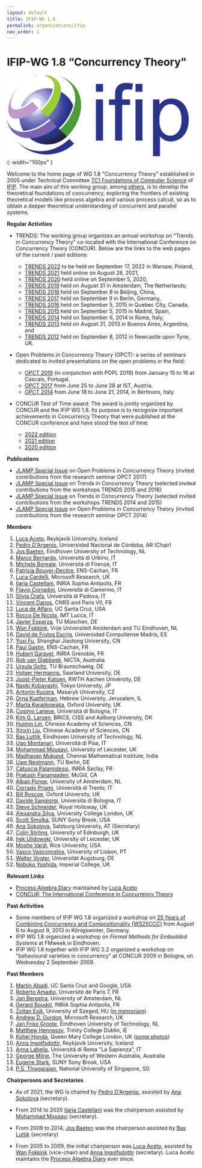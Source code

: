 ```yaml
---
layout: default
title: IFIP-WG 1.8
permalink: organizations/ifip
nav_order: 1
---
```


# IFIP-WG 1.8 “Concurrency Theory”

![IFIP](/assets/content/logo-ifip.gif){: width="100px" }

Welcome to the home page of WG 1.8 "Concurrency Theory" established in 2005 under Technical Committee [TC1 Foundations of Computer Science](http://www.ifip-tc1.org/) of [IFIP](http://www.ifip.org/). The main aim of this working group, among [others](http://www.ru.is/faculty/luca/IFIPWG1.8/aim.html), is to develop the theoretical foundations of concurrency, exploring the frontiers of existing theoretical models like process algebra and various process calculi, so as to obtain a deeper theoretical understanding of concurrent and parallel systems.

**Regular Activities**

* TRENDS: The working group organizes an annual workshop on "Trends in Concurrency Theory" co-located with the International Conference on Concurrency Theory (CONCUR). Below are the links to the web pages of the current / past editions:

  * [TRENDS 2022](https://concurrency-theory.org/events/workshops/trends/2022) to be held on September 17, 2022 in Warsaw, Poland,
  * [TRENDS 2021](https://concurrency-theory.org/events/workshops/trends/2021) held online on August 28, 2021,
  * [TRENDS 2020](https://concurrency-theory.org/events/workshops/trends/2020) held online on September 5, 2020,
  * [TRENDS 2019](https://concurrency-theory.org/events/workshops/trends/2019) held on August 31 in Amsterdam, The Netherlands,
  * [TRENDS 2018](https://concurrency-theory.org/events/workshops/trends/2018) held on September 8 in Beijing, China,
  * [TRENDS 2017](https://concurrency-theory.org/events/workshops/trends/2017) held on September 9 in Berlin, Germany,
  * [TRENDS 2016](https://concurrency-theory.org/events/workshops/trends/2016) held on September 5, 2015 in Quebec City, Canada,
  * [TRENDS 2015](https://concurrency-theory.org/events/workshops/trends/2015) held on September 5, 2015 in Madrid, Spain,
  * [TRENDS 2014](http://ceres.hh.se/mediawiki/TRENDS_2014) held on September 6, 2014 in Rome, Italy,
  * [TRENDS 2013](http://www.win.tue.nl/trends13/) held on August 31, 2013 in Buenos Aires, Argentina, and
  * [TRENDS 2012](http://www.win.tue.nl/trends12/) held on September 8, 2012 in Newcastle upon Tyne, UK.

* Open Problems in Concurrency Theory (OPCT): a series of seminars dedicated to invited presentations on the open problems in the field:

  * [OPCT 2019](https://popl19.sigplan.org/track/opct-2019-papers) (in conjunction with POPL 2019) from January 15 to 16 at Cascais, Portugal.
  * [OPCT 2017](http://opct2017.famaf.unc.edu.ar/) from June 25 to June 28 at IST, Austria.
  * [OPCT 2014](http://www.sti.uniurb.it/events/opct2014/) from June 18 to June 21, 2014, in Bertinoro, Italy.

* CONCUR Test of Time award: The award is jointly organized by CONCUR and the IFIP WG 1.8. Its purpose is to recognize important achievements in Concurrency Theory that were published at the CONCUR conference and have stood the test of time:

  * [2022 edition](https://concur2022.mimuw.edu.pl/tot-award/)
  * [2021 edition](https://qonfest2021.lacl.fr/test-of-time.php)
  * [2020 edition](https://concur2020.forsyte.at/test-of-time.html) 

**Publications**

* [JLAMP Special Issue](https://www.sciencedirect.com/journal/journal-of-logical-and-algebraic-methods-in-programming/special-issue/100VL3RV0MN) on Open Problems in Concurrency Theory (invited contributions from the research seminar OPCT 2017)
* [JLAMP Special Issue](https://doi.org/10.1016/j.jlamp.2019.07.001) on Trends in Concurrency Theory (selected invited contributions from the workshops TRENDS 2015 and 2016)
* [JLAMP Special issue](https://doi.org/10.1016/j.jlamp.2017.01.002) on Trends in Concurrency Theory (selected invited contributions from the workshops TRENDS 2014 and 2015)
* [JLAMP Special Issue](https://doi.org/10.1016/j.jlamp.2015.10.002) on Open Problems in Concurrency Theory (invited contributions from the research seminar OPCT 2014)

**Members**

1. [Luca Aceto](http://www.ru.is/~luca/), Reykjavik University, Iceland
2. [Pedro D'Argenio](http://www.cs.famaf.unc.edu.ar/~dargenio/), Universidad Nacional de Córdoba, AR (Chair)
3. [Jos Baeten](http://www.win.tue.nl/~josb/), Eindhoven University of Technology, NL
4. [Marco Bernardo](http://www.sti.uniurb.it/bernardo/), Università di Urbino, IT
5. [Michele Boreale](http://rap.dsi.unifi.it/~boreale/), Università di Firenze, IT
6. [Patricia Bouyer-Decitre](http://www.lsv.ens-cachan.fr/~bouyer/), ENS-Cachan, FR
7. [Luca Cardelli](http://lucacardelli.name/), Microsoft Research, UK
8. [Ilaria Castellani](http://www-sop.inria.fr/members/Ilaria.Castellani/Home.html), INRIA Sophia Antipolis, FR
9. [Flavio Corradini](http://www.cs.unicam.it/corradini/), Università di Camerino, IT
10. [Silvia Crafa](http://www.math.unipd.it/~crafa/), Università di Padova, IT
11. [Vincent Danos](http://homepages.inf.ed.ac.uk/vdanos/home_page.html), CNRS and Paris VII, FR
12. [Luca de Alfaro](https://sites.google.com/a/ucsc.edu/luca/), UC Santa Cruz, USA
13. [Rocco De Nicola](http://cse.lab.imtlucca.it/~denicola/), IMT Lucca, IT
14. [Javier Esparza](https://www7.in.tum.de/~esparza), TU München, DE
15. [Wan Fokkink](http://www.cs.vu.nl/~wanf/), Vrije Universiteit Amsterdam and TU Eindhoven, NL
16. [David de Frutos Escrig](http://www.mat.ucm.es/imi/People/deFrutos_Escrig_David_b.htm), Universidad Compultense Madris, ES
17. [Yuxi Fu](http://basics.sjtu.edu.cn/~yuxi/), Shanghai Jiaotong University, CN
18. [Paul Gastin](http://www.lsv.ens-cachan.fr/~gastin/), ENS-Cachan, FR
19. [Hubert Garavel](http://www.inrialpes.fr/vasy/people/Hubert.Garavel/), INRIA Grenoble, FR
20. [Rob van Glabbeek](http://theory.stanford.edu/~rvg/), NICTA, Australia
21. [Ursula Goltz](https://www.tu-braunschweig.de/ips/staff/goltz), TU Braunschweig, DE
22. [Holger Hermanns](http://depend.cs.uni-sb.de/index.php?id=166), Saarland University, DE
23. [Joost-Pieter Katoen](http://www-i2.informatik.rwth-aachen.de/~katoen/), RWTH Aachen University, DE
24. [Naoki Kobayashi](http://www-kb.is.s.u-tokyo.ac.jp/~koba/), Tokyo University, JP
25. [Antonin Kucera](http://www.fi.muni.cz/usr/kucera/), Masaryk University, CZ
26. [Orna Kupferman](http://www.cs.huji.ac.il/~ornak/), Hebrew University, Jerusalem, IL
27. [Marta Kwiatkowska](http://www.cs.ox.ac.uk/marta.kwiatkowska/), Oxford University, UK
28. [Cosimo Laneve](http://www.cs.unibo.it/~laneve/), Università di Bologna, IT
29. [Kim G. Larsen](http://people.cs.aau.dk/~kgl/), BRICS, CISS and Aalborg University, DK
30. [Huimin Lin](http://lcs.ios.ac.cn/~lhm/), Chinese Academy of Sciences, CN
31. [Xinxin Liu](http://lcs.ios.ac.cn/en/wiki/Xinxin_LIU), Chinese Academy of Sciences, CN
32. [Bas Luttik](http://www.win.tue.nl/~luttik/), Eindhoven University of Technology, NL
33. [Ugo Montanari](http://www.di.unipi.it/~ugo/), Università di Pisa, IT
34. [Mohammad Mousavi](http://ceres.hh.se/mediawiki/index.php/Mohammad_Reza_Mousavi), University of Leicester, UK
35. [Madhavan Mukund](http://www.cmi.ac.in/~madhavan/), Chennai Mathematical Institute, India
36. [Uwe Nestmann](https://www.mtv.tu-berlin.de/nestmann/), TU Berlin, DE
37. [Catuscia Palamidessi](http://www.lix.polytechnique.fr/~catuscia/), INRIA Saclay, FR
38. [Prakash Panangaden](http://www.cs.mcgill.ca/~prakash/), McGill, CA
39. [Alban Ponse](https://staff.fnwi.uva.nl/a.ponse/), University of Amsterdam, NL
40. [Corrado Priami](http://www.cosbi.eu/index.php/people/people-research/corrado-priami), Università di Trento, IT
41. [Bill Roscoe](http://www.cs.ox.ac.uk/bill.roscoe/), Oxford University, UK
42. [Davide Sangiorgi](http://www.cs.unibo.it/~sangio/), Università di Bologna, IT
43. [Steve Schneider](http://www.surrey.ac.uk/computing/people/steve_schneider/), Royal Holloway, UK
44. [Alexandra Silva](http://www.alexandrasilva.org/), University College London, UK
45. [Scott Smolka](http://www3.cs.stonybrook.edu/~sas/), SUNY Sony Brook, USA
46. [Ana Sokolova](http://cs.uni-salzburg.at/~anas/Ana_Sokolova/index.html), Salzburg University, AT (Secretary)
47. [Colin Stirling](http://homepages.inf.ed.ac.uk/cps/), University of Edinburgh, UK
48. [Irek Ulidowski](http://www.cs.le.ac.uk/people/iu3/), University of Leicester, UK
49. [Moshe Vardi](http://www.cs.rice.edu/~vardi/), Rice University, USA
50. [Vasco Vasconcelos](http://www.di.fc.ul.pt/~vv/), University of Lisbon, PT
51. [Walter Vogler](http://www.informatik.uni-augsburg.de/en/chairs/swt/ti/staff/walter/), Universität Augsburg, DE
52. [Nobuko Yoshida](http://www.doc.ic.ac.uk/~yoshida/), Imperial College, UK

**Relevant Links**

* [Process Algebra Diary](http://processalgebra.blogspot.com/) maintained by [Luca Aceto](http://www.ru.is/faculty/luca/)
* [CONCUR: The International Conference in Concurrency Theory](https://concurrency-theory.org/events/concur/)

**Past Activities**

* Some members of IFIP WG 1.8 organized a workshop on [25 Years of Combining Concurrency and Compositionality (WS25CCC)](https://www.tu-braunschweig.de/ips/research/events/ws25ccc) from August 6 to August 9, 2013 in Königswinter, Germany.
* IFIP WG 1.8 organized a workshop on *Formal Methods for Embedded Systems* at FMweek in Eindhoven.
* IFIP WG 1.8 together with IFIP WG 2.2 organized a workshop on "behavioural varieties in concurrency" at CONCUR 2009 in Bologna, on Wednesday 2 September 2009.

**Past Members**

1. [Martin Abadi](http://users.soe.ucsc.edu/~abadi/home.html), UC Santa Cruz and Google, USA
2. [Roberto Amadio](http://www.pps.univ-paris-diderot.fr/~amadio/), Université de Paris 7, FR
3. [Jan Bergstra](https://staff.fnwi.uva.nl/j.a.bergstra/), University of Amsterdam, NL
4. [Gerard Boudol](http://www-sop.inria.fr/members/Gerard.Boudol/), INRIA Sophia Antipolis, FR
5. [Zoltan Esik](http://www.inf.u-szeged.hu/~ze/), University of Szeged, HU ([in memoriam](http://www.ae-info.org/ae/Acad_Main/News_Archive/Zoltan%20Esik))
6. [Andrew D. Gordon](https://onedrive.live.com/view.aspx/adg?cid=c6149b019d236bf5), Microsoft Research, UK
7. [Jan Friso Groote](http://www.win.tue.nl/~jfg/), Eindhoven University of Technology, NL
8. [Matthew Hennessy](https://www.cs.tcd.ie/Matthew.Hennessy/), Trinity College Dublin, IE
9. [Kohei Honda](http://www.eecs.qmul.ac.uk/KHmemorial/), Queen Mary College London, UK ([some photos](http://www.eecs.qmul.ac.uk/KHmemorial/photos.html))
10. [Anna Ingolfsdottir](http://www.informatik.uni-trier.de/~ley/db/indices/a-tree/i/Ing=oacute=lfsd=oacute=ttir:Anna.html), Reykjavik University, Iceland
11. [Anna Labella](https://phd.uniroma1.it/web/ANNA-LABELLA_nC1814_EN.aspx), Università di Roma "La Sapienza", IT
12. [George Milne](http://www.uwa.edu.au/people/george.milne), The University of Western Australia, Australia
13. [Eugene Stark](http://bsd7.cs.sunysb.edu/~stark/), SUNY Sony Brook, USA
14. [P.S. Thiagarajan](https://www.comp.nus.edu.sg/~thiagu/), National University of Singapore, SG

**Chairpersons and Secretaries**

* As of 2021, the WG is chaired by [Pedro D'Argenio](https://depend.cs.uni-saarland.de/~argenio/), assisted by [Ana Sokolova](http://cs.uni-salzburg.at/~anas/index.html) (secretary).

* From 2014 to 2020 [Ilaria Castellani](http://www-sop.inria.fr/members/Ilaria.Castellani/Home.html) was the chairperson assisted by[ Mohammad Mousavi](https://www2.le.ac.uk/departments/informatics/people/mohammad-mousavi) (secretary).

* From 2009 to 2014, [Jos Baeten](http://www.win.tue.nl/~josb/) was the chairperson assisted by [Bas Luttik](https://www.concurrency-theory.org/Bas%20Luttik) (secretary)

* From 2005 to 2009, the initial chairperson was [Luca Aceto](http://www.cs.aau.dk/~luca/), assisted by [Wan Fokkink](http://www.cs.vu.nl/~wanf/) (vice-chair) and [Anna Ingolfsdottir](http://www.cs.aau.dk/~annai) (secretary). Luca Aceto maintains the [Process Algebra Diary](https://processalgebra.blogspot.com/) ever since.
